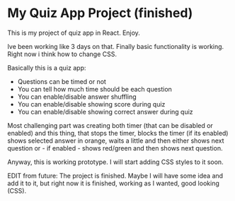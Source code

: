 # My Quiz App Project (finished)

This is my project of quiz app in React. Enjoy.

Ive been working like 3 days on that. Finally basic functionality is working. Right now i think how to change CSS.

Basically this is a quiz app:
- Questions can be timed or not
- You can tell how much time should be each question
- You can enable/disable answer shuffling
- You can enable/disable showing score during quiz
- You can enable/disable showing correct answer during quiz

Most challenging part was creating both timer (that can be disabled or enabled) and this thing, that stops the timer,
blocks the timer (if its enabled) shows selected answer in orange, waits a little and then either shows next question
or - if enabled - shows red/green and then shows next question.

Anyway, this is working prototype. I will start adding CSS styles to it soon.

EDIT from future: The project is finished. Maybe I will have some idea and add it to it, but right now it is finished,
working as I wanted, good looking (CSS).
